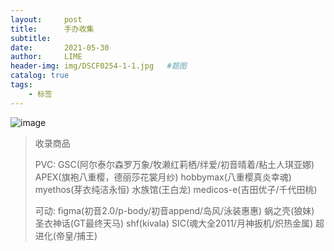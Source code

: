 ```yaml
---
layout:     post
title:      手办收集
subtitle:   
date:       2021-05-30
author:     LIME
header-img: img/DSCF0254-1-1.jpg   #题图
catalog: true
tags:
    - 标签
---
```


![image](https://user-images.githubusercontent.com/66418754/120087364-c34eda00-c119-11eb-9eb7-c9827db0f20a.png)

> 收录商品
> 
> PVC: GSC(阿尔泰尔森罗万象/牧濑红莉栖/绊爱/初音晴着/粘土人琪亚娜) APEX(旗袍八重樱，德丽莎花裳月纱) hobbymax(八重樱真炎幸魂) myethos(芽衣纯洁永恒) 水族馆(王白龙)
> medicos-e(吉田优子/千代田桃)
> 
> 可动: figma(初音2.0/p-body/初音append/岛风/泳装惠惠) 蜗之壳(狼妹) 圣衣神话(GT最终天马) shf(kivala) SIC(魂大全2011/月神扳机/炽热金属) 超进化(帝皇/捕王)

